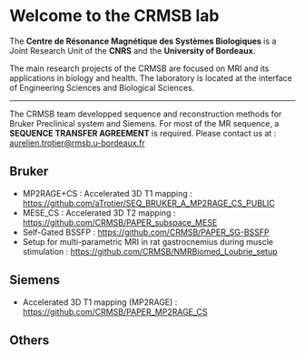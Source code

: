 # Welcome to the CRMSB lab

The **Centre de Résonance Magnétique des Systèmes Biologiques** is a Joint Research Unit of the **CNRS** and the **University of Bordeaux**.

The main research projects of the CRMSB are focused on MRI and its applications in biology and health. The laboratory is located at the interface of Engineering Sciences and Biological Sciences.

---

The CRMSB team developped sequence and reconstruction methods for Bruker Preclinical system and Siemens. 
For most of the MR sequence, a **SEQUENCE TRANSFER AGREEMENT** is required. Please contact us at : aurelien.trotier@rmsb.u-bordeaux.fr

## Bruker
- MP2RAGE+CS : Accelerated 3D T1 mapping : https://github.com/aTrotier/SEQ_BRUKER_A_MP2RAGE_CS_PUBLIC
- MESE_CS : Accelerated 3D T2 mapping : https://github.com/CRMSB/PAPER_subspace_MESE
- Self-Gated BSSFP :  https://github.com/CRMSB/PAPER_SG-BSSFP
- Setup for multi-parametric MRI in rat gastrocnemius during muscle stimulation : https://github.com/CRMSB/NMRBiomed_Loubrie_setup 

## Siemens
- Accelerated 3D T1 mapping (MP2RAGE) : https://github.com/CRMSB/PAPER_MP2RAGE_CS


## Others

